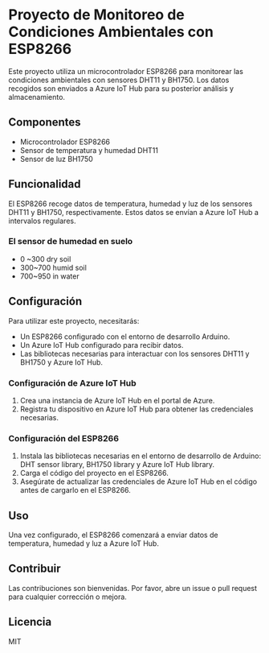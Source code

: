 # Proyecto de Monitoreo de Condiciones Ambientales con ESP8266

Este proyecto utiliza un microcontrolador ESP8266 para monitorear las condiciones ambientales con sensores DHT11 y BH1750. Los datos recogidos son enviados a Azure IoT Hub para su posterior análisis y almacenamiento.

## Componentes

- Microcontrolador ESP8266
- Sensor de temperatura y humedad DHT11
- Sensor de luz BH1750

## Funcionalidad

El ESP8266 recoge datos de temperatura, humedad y luz de los sensores DHT11 y BH1750, respectivamente. Estos datos se envían a Azure IoT Hub a intervalos regulares.

### El sensor de humedad en suelo
- 0 ~300 dry soil
- 300~700 humid soil
- 700~950 in water 


## Configuración

Para utilizar este proyecto, necesitarás:

- Un ESP8266 configurado con el entorno de desarrollo Arduino.
- Un Azure IoT Hub configurado para recibir datos.
- Las bibliotecas necesarias para interactuar con los sensores DHT11 y BH1750 y Azure IoT Hub.

### Configuración de Azure IoT Hub

1. Crea una instancia de Azure IoT Hub en el portal de Azure.
2. Registra tu dispositivo en Azure IoT Hub para obtener las credenciales necesarias.

### Configuración del ESP8266

1. Instala las bibliotecas necesarias en el entorno de desarrollo de Arduino: DHT sensor library, BH1750 library y Azure IoT Hub library.
2. Carga el código del proyecto en el ESP8266.
3. Asegúrate de actualizar las credenciales de Azure IoT Hub en el código antes de cargarlo en el ESP8266.

## Uso

Una vez configurado, el ESP8266 comenzará a enviar datos de temperatura, humedad y luz a Azure IoT Hub.

## Contribuir

Las contribuciones son bienvenidas. Por favor, abre un issue o pull request para cualquier corrección o mejora.

## Licencia

MIT
